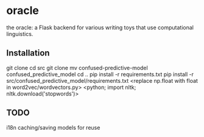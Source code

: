 # oracle
the oracle: a Flask backend for various writing toys that use computational linguistics.

## Installation
git clone <this repo>
cd src
git clone <confused-predictive-model>
mv confused-predictive-model confused\_predictive\_model
cd ..
pip install -r requirements.txt
pip install -r src/confused\_predictive\_model/requirements.txt
<replace np.float with float in word2vec/wordvectors.py>
<python; import nltk; nltk.download('stopwords')>

## TODO
i18n
caching/saving models for reuse
